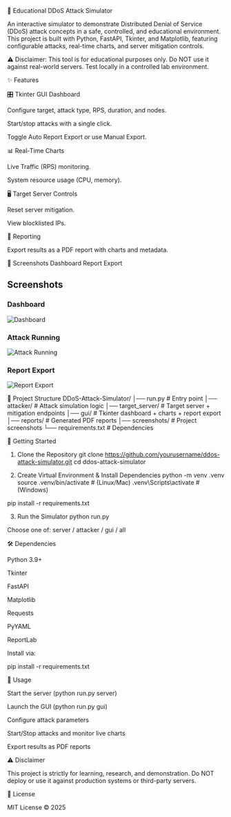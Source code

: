 🚀 Educational DDoS Attack Simulator

An interactive simulator to demonstrate Distributed Denial of Service (DDoS) attack concepts in a safe, controlled, and educational environment.
This project is built with Python, FastAPI, Tkinter, and Matplotlib, featuring configurable attacks, real-time charts, and server mitigation controls.

⚠️ Disclaimer: This tool is for educational purposes only. Do NOT use it against real-world servers. Test locally in a controlled lab environment.

✨ Features

🎛️ Tkinter GUI Dashboard

Configure target, attack type, RPS, duration, and nodes.

Start/stop attacks with a single click.

Toggle Auto Report Export or use Manual Export.

📊 Real-Time Charts

Live Traffic (RPS) monitoring.

System resource usage (CPU, memory).

🖥️ Target Server Controls

Reset server mitigation.

View blocklisted IPs.

📑 Reporting

Export results as a PDF report with charts and metadata.

📸 Screenshots
Dashboard	Report Export

	
## Screenshots

### Dashboard
![Dashboard](screenshots/1.png)

### Attack Running
![Attack Running](screenshots/ONE.png)

### Report Export
![Report Export](screenshots/TWO.png)


📂 Project Structure
DDoS-Attack-Simulator/
│── run.py                 # Entry point
│── attacker/              # Attack simulation logic
│── target_server/         # Target server + mitigation endpoints
│── gui/                   # Tkinter dashboard + charts + report export
│── reports/               # Generated PDF reports
│── screenshots/           # Project screenshots
└── requirements.txt       # Dependencies

🚀 Getting Started
1. Clone the Repository
git clone https://github.com/yourusername/ddos-attack-simulator.git
cd ddos-attack-simulator

2. Create Virtual Environment & Install Dependencies
python -m venv .venv
source .venv/bin/activate  # (Linux/Mac)
.venv\Scripts\activate     # (Windows)

pip install -r requirements.txt

3. Run the Simulator
python run.py


Choose one of: server / attacker / gui / all

🛠️ Dependencies

Python 3.9+

Tkinter

FastAPI

Matplotlib

Requests

PyYAML

ReportLab

Install via:

pip install -r requirements.txt

📖 Usage

Start the server (python run.py server)

Launch the GUI (python run.py gui)

Configure attack parameters

Start/Stop attacks and monitor live charts

Export results as PDF reports

⚠️ Disclaimer

This project is strictly for learning, research, and demonstration.
Do NOT deploy or use it against production systems or third-party servers.

📜 License

MIT License © 2025
